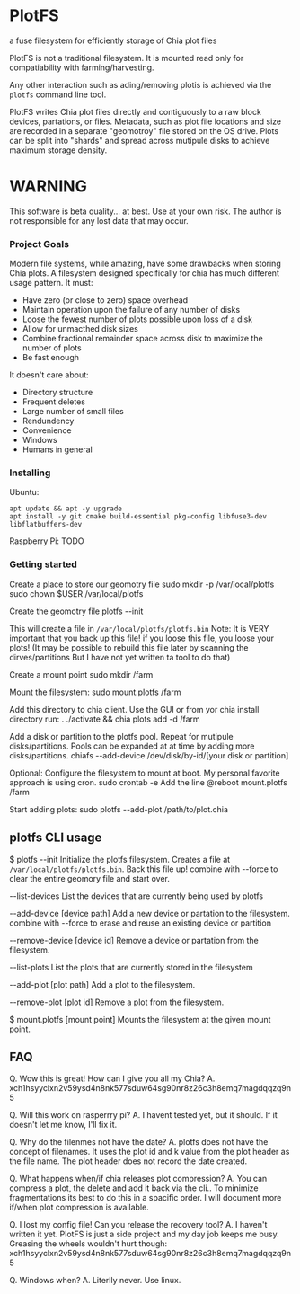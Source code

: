 # PlotFS
a fuse filesystem for efficiently storage of Chia plot files

PlotFS is not a traditional filesystem. It is mounted read only for compatiability with farming/harvesting. 

Any other interaction such as ading/removing plotis is achieved via the `plotfs` command line tool.

PlotFS writes Chia plot files directly and contiguously to a raw block devices, partations, or files.
Metadata, such as plot file locations and size are recorded in a separate "geomotroy" file stored on the OS drive. Plots can be split into "shards" and spread across mutipule disks to achieve maximum storage density.

# WARNING
This software is beta quality... at best. Use at your own risk. 
The author is not responsible for any lost data that may occur.

### Project Goals
Modern file systems, while amazing, have some drawbacks when storing Chia plots.
A filesystem designed specifically for chia has much different usage pattern. It must:

* Have zero (or close to zero) space overhead
* Maintain operation upon the failure of any number of disks
* Loose the fewest number of plots possible upon loss of a disk
* Allow for unmacthed disk sizes
* Combine fractional remainder space across disk to maximize the number of plots
* Be fast enough

It doesn't care about:

* Directory structure
* Frequent deletes
* Large number of small files
* Rendundency
* Convenience
* Windows
* Humans in general

### Installing
Ubuntu:

    apt update && apt -y upgrade
    apt install -y git cmake build-essential pkg-config libfuse3-dev libflatbuffers-dev

Raspberry Pi:
    TODO

### Getting started

Create a place to store our geomotry file
    sudo mkdir -p /var/local/plotfs
    sudo chown $USER /var/local/plotfs

Create the geomotry file
    plotfs --init

This will create a file in `/var/local/plotfs/plotfs.bin`
Note: It is VERY important that you back up this file! if you loose this file, you loose your plots!
(It may be possible to rebuild this file later by scanning the dirves/partitions But I have not yet written ta tool to do that)

Create a mount point
    sudo mkdir /farm

Mount the filesystem:
    sudo mount.plotfs /farm

Add this directory to chia client. Use the GUI or from yor chia install directory run: 
     . ./activate && chia plots add -d /farm

Add a disk or partition to the plotfs pool. Repeat for mutipule disks/partitions. Pools can be expanded at at time by adding more disks/partitions.
    chiafs --add-device /dev/disk/by-id/[your disk or partition]

Optional: Configure the filesystem to mount at boot. My personal favorite approach is using cron.
    sudo crontab -e
Add the line
    @reboot mount.plotfs /farm

Start adding plots:
    sudo plotfs --add-plot /path/to/plot.chia

## plotfs CLI usage

$ plotfs
--init
    Initialize the plotfs filesystem. Creates a file at `/var/local/plotfs/plotfs.bin`. Back this file up!
    combine with --force to clear the entire geomory file and start over.

--list-devices
    List the devices that are currently being used by plotfs

--add-device [device path] 
    Add a new device or partation to the filesystem.
    combine with --force to erase and reuse an existing device or partition

--remove-device [device id]
    Remove a device or partation from the filesystem.

--list-plots
    List the plots that are currently stored in the filesystem

--add-plot [plot path]
    Add a plot to the filesystem.

--remove-plot [plot id]
    Remove a plot from the filesystem.


$ mount.plotfs [mount point]
    Mounts the filesystem at the given mount point.

## FAQ

Q. Wow this is great! How can I give you all my Chia?
A. xch1hsyyclxn2v59ysd4n8nk577sduw64sg90nr8z26c3h8emq7magdqqzq9n5

Q. Will this work on rasperrry pi?
A. I havent tested yet, but it should. If it doesn't let me know, I'll fix it.

Q. Why do the filenmes not have the date?
A. plotfs does not have the concept of filenames. It uses the plot id and k value from the plot header as the file name. The plot header does not record the date created.

Q. What happens when/if chia releases plot compression?
A. You can compress a plot, the delete and add it back via the cli.. To minimize fragmentations its best to do this in a spacific order. I will document more if/when plot compression is available.

Q. I lost my config file! Can you release the recovery tool?
A. I haven't written it yet. PlotFS is just a side project and my day job keeps me busy.
    Greasing the wheels wouldn't hurt though: xch1hsyyclxn2v59ysd4n8nk577sduw64sg90nr8z26c3h8emq7magdqqzq9n5

Q. Windows when?
A. Literlly never. Use linux.
